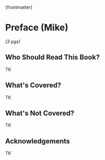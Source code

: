 {frontmatter}

# Preface (Mike)

*(3 pgs)*

## Who Should Read This Book?
TK

## What's Covered?
TK

## What's Not Covered?
TK

## Acknowledgements
TK
